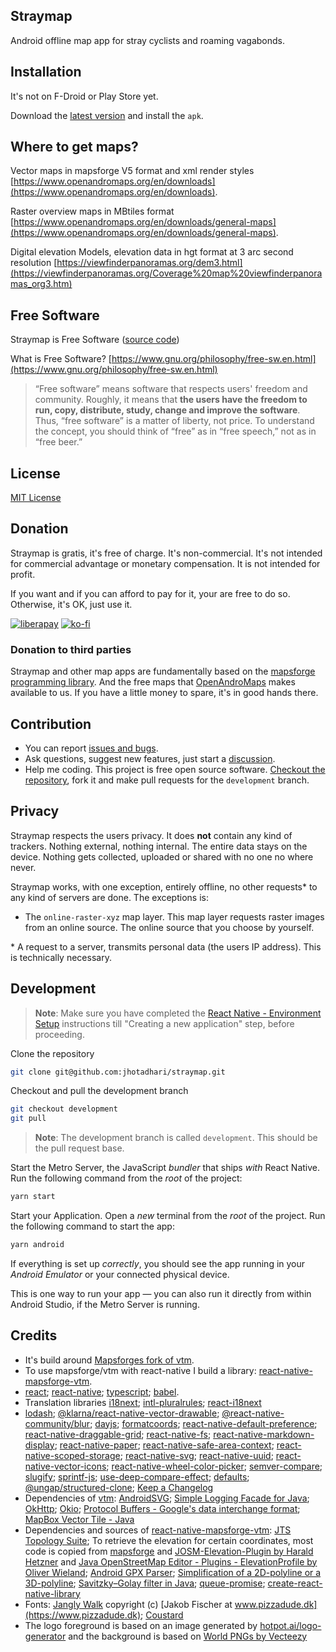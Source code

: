 ## Straymap

Android offline map app for stray cyclists and roaming vagabonds.

## Installation

It's not on F-Droid or Play Store yet.

Download the [latest version](https://github.com/jhotadhari/straymap/releases/latest) and install the `apk`.

## Where to get maps?

Vector maps in mapsforge V5 format and xml render styles [https://www.openandromaps.org/en/downloads](https://www.openandromaps.org/en/downloads).

Raster overview maps in MBtiles format [https://www.openandromaps.org/en/downloads/general-maps](https://www.openandromaps.org/en/downloads/general-maps).

Digital elevation Models, elevation data in hgt format at 3 arc second resolution [https://viewfinderpanoramas.org/dem3.html](https://viewfinderpanoramas.org/Coverage%20map%20viewfinderpanoramas_org3.htm)

## Free Software

Straymap is Free Software ([source code](https://github.com/jhotadhari/straymap))

What is Free Software? [https://www.gnu.org/philosophy/free-sw.en.html](https://www.gnu.org/philosophy/free-sw.en.html)

> “Free software” means software that respects users' freedom and community. Roughly, it means that **the users have the freedom to run, copy, distribute, study, change and improve the software**. Thus, “free software” is a matter of liberty, not price. To understand the concept, you should think of “free” as in “free speech,” not as in “free beer.”

## License

[MIT License](https://github.com/jhotadhari/straymap/blob/main/LICENSE.md)

## Donation

Straymap is gratis, it's free of charge. It's non-commercial. It's not intended for commercial advantage or monetary compensation. It is not intended for profit.

If you want and if you can afford to pay for it, your are free to do so. Otherwise, it's OK, just use it.

[![liberapay](https://liberapay.com/assets/widgets/donate.svg)](https://liberapay.com/jhotadhari/donate)
[![ko-fi](https://ko-fi.com/img/githubbutton_sm.svg)](https://ko-fi.com/H2H3162PAG)

### Donation to third parties
Straymap and other map apps are fundamentally based on the [mapsforge programming library](https://github.com/mapsforge). And the free maps that [OpenAndroMaps](https://www.openandromaps.org/en/project-funding) makes available to us. If you have a little money to spare, it's in good hands there.

## Contribution

- You can report [issues and bugs](https://github.com/jhotadhari/straymap/issues).
- Ask questions, suggest new features, just start a [discussion](https://github.com/jhotadhari/straymap/discussions).
- Help me coding. This project is free open source software. [Checkout the repository](https://github.com/jhotadhari/straymap), fork it and make pull requests for the `development` branch.

## Privacy

Straymap respects the users privacy. It does **not** contain any kind of trackers. Nothing external, nothing internal. The entire data stays on the device. Nothing gets collected, uploaded or shared with no one no where never.

Straymap works, with one exception, entirely offline, no other requests* to any kind of servers are done. The exceptions is:

- The `online-raster-xyz` map layer. This map layer requests raster images from an online source. The online source that you choose by yourself.

\* A request to a server, transmits personal data (the users IP address). This is technically necessary.

## Development

>**Note**: Make sure you have completed the [React Native - Environment Setup](https://reactnative.dev/docs/environment-setup) instructions till "Creating a new application" step, before proceeding.

Clone the repository
```bash
git clone git@github.com:jhotadhari/straymap.git
```

Checkout and pull the development branch
```bash
git checkout development
git pull
```

>**Note**: The development branch is called `development`. This should be the pull request base.

Start the Metro Server, the JavaScript _bundler_ that ships _with_ React Native. Run the following command from the _root_ of the project:
```bash
yarn start
```

Start your Application.
Open a _new_ terminal from the _root_ of the project. Run the following command to start the app:
```bash
yarn android
```

If everything is set up _correctly_, you should see the app running in your _Android Emulator_ or your connected physical device.

This is one way to run your app — you can also run it directly from within Android Studio, if the Metro Server is running.

## Credits

- It's build around [Mapsforges fork of vtm](https://github.com/mapsforge/vtm).
- To use mapsforge/vtm with react-native I build a library: [react-native-mapsforge-vtm](https://github.com/jhotadhari/react-native-mapsforge-vtm).
- [react](https://react.dev/);
[react-native](https://www.npmjs.com/package/react-native);
[typescript](https://www.typescriptlang.org/);
[babel](https://babeljs.io/).
- Translation libraries
[i18next](https://www.npmjs.com/package/i18next);
[intl-pluralrules](https://www.npmjs.com/package/intl-pluralrules);
[react-i18next](https://www.npmjs.com/package/react-i18next)
- [lodash](https://lodash.com);
[@klarna/react-native-vector-drawable](https://www.npmjs.com/package/@klarna/react-native-vector-drawable);
[@react-native-community/blur](https://www.npmjs.com/package/@react-native-community/blur);
[dayjs](https://www.npmjs.com/package/dayjs);
[formatcoords](https://www.npmjs.com/package/formatcoords);
[react-native-default-preference](https://www.npmjs.com/package/react-native-default-preference);
[react-native-draggable-grid](https://www.npmjs.com/package/react-native-draggable-grid);
[react-native-fs](https://www.npmjs.com/package/react-native-fs);
[react-native-markdown-display](https://www.npmjs.com/package/react-native-markdown-display);
[react-native-paper](https://www.npmjs.com/package/react-native-paper);
[react-native-safe-area-context](https://www.npmjs.com/package/react-native-safe-area-context);
[react-native-scoped-storage](https://www.npmjs.com/package/react-native-scoped-storage);
[react-native-svg](https://www.npmjs.com/package/react-native-svg);
[react-native-uuid](https://www.npmjs.com/package/react-native-uuid);
[react-native-vector-icons](https://www.npmjs.com/package/react-native-vector-icons);
[react-native-wheel-color-picker](https://www.npmjs.com/package/react-native-wheel-color-picker);
[semver-compare](https://www.npmjs.com/package/semver-compare);
[slugify](https://www.npmjs.com/package/slugify);
[sprintf-js](https://www.npmjs.com/package/sprintf-js);
[use-deep-compare-effect](https://www.npmjs.com/package/use-deep-compare-effect);
[defaults](https://www.npmjs.com/package/defaults);
[@ungap/structured-clone](https://www.npmjs.com/package/@ungap/structured-clone);
[Keep a Changelog](https://www.npmjs.com/package/keep-a-changelog)
- Dependencies of [vtm](https://github.com/mapsforge/vtm): [AndroidSVG](https://bigbadaboom.github.io/androidsvg/);
[Simple Logging Facade for Java](https://www.slf4j.org/);
[OkHttp](https://square.github.io/okhttp/);
[Okio](https://github.com/square/okio);
[Protocol Buffers - Google's data interchange format](https://github.com/protocolbuffers/protobuf);
[MapBox Vector Tile - Java](https://github.com/wdtinc/mapbox-vector-tile-java)
- Dependencies and sources of [react-native-mapsforge-vtm](https://github.com/jhotadhari/react-native-mapsforge-vtm):
[JTS Topology Suite](https://github.com/locationtech/jts);
To retrieve the elevation for certain coordinates, most code is copied from [mapsforge](https://github.com/mapsforge/mapsforge) and [JOSM-Elevation-Plugin by Harald Hetzner](https://github.com/hhtznr/JOSM-Elevation-Plugin) and [Java OpenStreetMap Editor - Plugins - ElevationProfile by Oliver Wieland](https://github.com/JOSM/josm-plugins/tree/master/ElevationProfile);
[Android GPX Parser](https://github.com/ticofab/android-gpx-parser);
[Simplification of a 2D-polyline or a 3D-polyline](https://github.com/hgoebl/simplify-java/);
[Savitzky–Golay filter in Java](https://github.com/vaccovecrana/savitzky-golay);
[queue-promise](https://www.npmjs.com/package/queue-promise);
[create-react-native-library](https://github.com/callstack/react-native-builder-bob)
- Fonts:
[Jangly Walk](https://www.fonts4free.net/jangly-walk-font.html) copyright (c) [Jakob Fischer at www.pizzadude.dk](https://www.pizzadude.dk);
[Coustard](https://www.fonts4free.net/coustard-font.html)
- The logo foreground is based on an image generated by [hotpot.ai/logo-generator](https://hotpot.ai/logo-generator) and the background is based on [World PNGs by Vecteezy](https://www.vecteezy.com/free-png/world)
